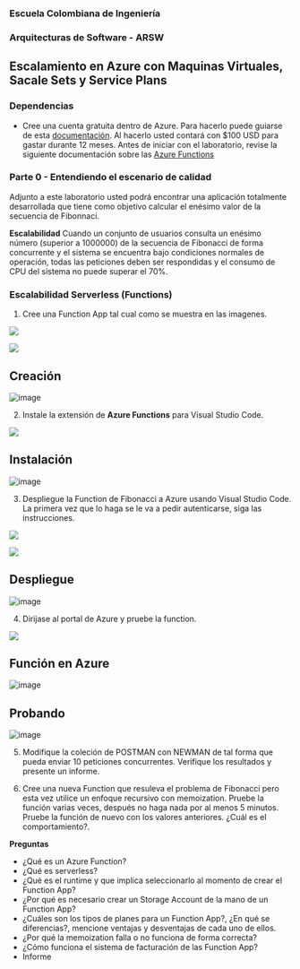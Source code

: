 ### Escuela Colombiana de Ingeniería
### Arquitecturas de Software - ARSW

## Escalamiento en Azure con Maquinas Virtuales, Sacale Sets y Service Plans

### Dependencias
* Cree una cuenta gratuita dentro de Azure. Para hacerlo puede guiarse de esta [documentación](https://azure.microsoft.com/es-es/free/students/). Al hacerlo usted contará con $100 USD para gastar durante 12 meses.
Antes de iniciar con el laboratorio, revise la siguiente documentación sobre las [Azure Functions](https://www.c-sharpcorner.com/article/an-overview-of-azure-functions/)

### Parte 0 - Entendiendo el escenario de calidad

Adjunto a este laboratorio usted podrá encontrar una aplicación totalmente desarrollada que tiene como objetivo calcular el enésimo valor de la secuencia de Fibonnaci.

**Escalabilidad**
Cuando un conjunto de usuarios consulta un enésimo número (superior a 1000000) de la secuencia de Fibonacci de forma concurrente y el sistema se encuentra bajo condiciones normales de operación, todas las peticiones deben ser respondidas y el consumo de CPU del sistema no puede superar el 70%.

### Escalabilidad Serverless (Functions)

1. Cree una Function App tal cual como se muestra en las  imagenes.

![](images/part3/part3-function-config.png)

![](images/part3/part3-function-configii.png)

## Creación
![image](https://user-images.githubusercontent.com/90571387/201090948-dcdc1291-026a-40ed-8109-95c5a1110c41.png)


2. Instale la extensión de **Azure Functions** para Visual Studio Code.

![](images/part3/part3-install-extension.png)

## Instalación
![image](https://user-images.githubusercontent.com/90571387/201091619-9f972994-5533-4b3b-b1b5-2b0d4ba4c176.png)


3. Despliegue la Function de Fibonacci a Azure usando Visual Studio Code. La primera vez que lo haga se le va a pedir autenticarse, siga las instrucciones.

![](images/part3/part3-deploy-function-1.png)

![](images/part3/part3-deploy-function-2.png)

## Despliegue
![image](https://user-images.githubusercontent.com/90571387/201094618-2773a45d-4933-4593-aaff-e6101dbd6889.png)


4. Dirijase al portal de Azure y pruebe la function.

![](images/part3/part3-test-function.png)

## Función en Azure
![image](https://user-images.githubusercontent.com/90571387/201095068-2d536a39-ee9f-46ae-b197-336805c87af6.png)
## Probando 
![image](https://user-images.githubusercontent.com/90571387/201095385-349e86cc-4d38-445b-b596-1d7b86d7b42a.png)



5. Modifique la coleción de POSTMAN con NEWMAN de tal forma que pueda enviar 10 peticiones concurrentes. Verifique los resultados y presente un informe.

6. Cree una nueva Function que resuleva el problema de Fibonacci pero esta vez utilice un enfoque recursivo con memoization. Pruebe la función varias veces, después no haga nada por al menos 5 minutos. Pruebe la función de nuevo con los valores anteriores. ¿Cuál es el comportamiento?.

**Preguntas**

* ¿Qué es un Azure Function?
* ¿Qué es serverless?
* ¿Qué es el runtime y que implica seleccionarlo al momento de crear el Function App?
* ¿Por qué es necesario crear un Storage Account de la mano de un Function App?
* ¿Cuáles son los tipos de planes para un Function App?, ¿En qué se diferencias?, mencione ventajas y desventajas de cada uno de ellos.
* ¿Por qué la memoization falla o no funciona de forma correcta?
* ¿Cómo funciona el sistema de facturación de las Function App?
* Informe
